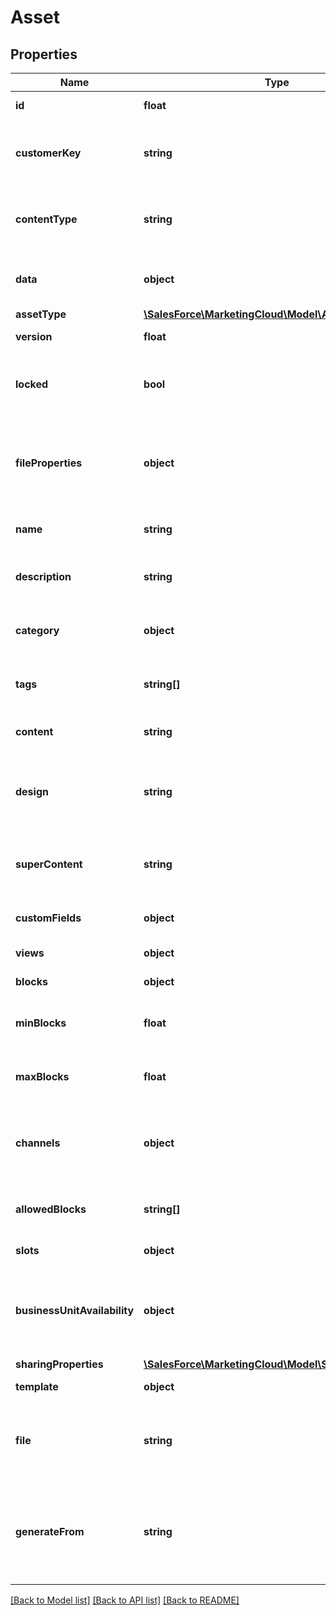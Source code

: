 # Asset

## Properties
Name | Type | Description | Notes
------------ | ------------- | ------------- | -------------
**id** | **float** | The id of the asset | [optional] 
**customerKey** | **string** | Reference to customer&#39;s private ID/name for the asset | 
**contentType** | **string** | The type that the content attribute will be in | [optional] 
**data** | **object** | Property bag containing the asset data | [optional] 
**assetType** | [**\SalesForce\MarketingCloud\Model\AssetType**](AssetType.md) |  | 
**version** | **float** | The version of the asset | [optional] 
**locked** | **bool** | Specifies if the asset can be modified or not | [optional] 
**fileProperties** | **object** | Stores the different properties that this asset refers to if it is a file type | [optional] 
**name** | **string** | Name of the asset, set by the client | 
**description** | **string** | Description of the asset, set by the client | 
**category** | **object** | ID of the category the asset belongs to | [optional] 
**tags** | **string[]** | List of tags associated with the asset | [optional] 
**content** | **string** | The actual content of the asset | [optional] 
**design** | **string** | Fallback for display when neither content nor supercontent are provided | [optional] 
**superContent** | **string** | Content that supersedes content in terms of display | [optional] 
**customFields** | **object** | Custom fields within an asset | [optional] 
**views** | **object** | Views within an asset | [optional] 
**blocks** | **object** | Blocks within the asset | [optional] 
**minBlocks** | **float** | Minimum number of blocks within an asset | [optional] 
**maxBlocks** | **float** | Maximum number of blocks within an asset | [optional] 
**channels** | **object** | List of channels that are allowed to use this asset | [optional] 
**allowedBlocks** | **string[]** | List of blocks that are allowed in the asset | [optional] 
**slots** | **object** | Slots within the asset | [optional] 
**businessUnitAvailability** | **object** | A dictionary of member IDs that have been granted access to the asset | [optional] 
**sharingProperties** | [**\SalesForce\MarketingCloud\Model\SharingProperties**](SharingProperties.md) |  | [optional] 
**template** | **object** | Template the asset follows | [optional] 
**file** | **string** | Base64-encoded string of a file associated with an asset | [optional] 
**generateFrom** | **string** | Tells the sending compiler what view to use for generating this view&#39;s content | [optional] 

[[Back to Model list]](../README.md#documentation-for-models) [[Back to API list]](../README.md#documentation-for-api-endpoints) [[Back to README]](../README.md)


